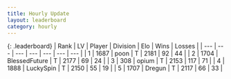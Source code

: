 ```yaml
---
title: Hourly Update
layout: leaderboard
category: hourly
---
```


{: .leaderboard}
| Rank | LV | Player | Division | Elo | Wins | Losses |
| --- | --- | --- | --- | --- | --- | --- |
| <span data-change="1">1</span> | 1687 | <span title="ID: 540690">poon</span> | T | <span data-change="17">2181</span> | <span data-change="2">92</span> | <span data-change="0">44</span> |
| <span data-change="-1">2</span> | 1704 | <span title="ID: 692745">BlessedFuture</span> | T | <span data-change="0">2177</span> | <span data-change="0">69</span> | <span data-change="0">24</span> |
| <span data-change="0">3</span> | 308 | <span title="ID: 750033">opium</span> | T | <span data-change="-1">2153</span> | <span data-change="1">117</span> | <span data-change="1">71</span> |
| <span data-change="0">4</span> | 1888 | <span title="ID: 498412">LuckySpin</span> | T | <span data-change="0">2150</span> | <span data-change="0">55</span> | <span data-change="0">19</span> |
| <span data-change="1">5</span> | 1707 | <span title="ID: 337810">Dregun</span> | T | <span data-change="16">2117</span> | <span data-change="4">66</span> | <span data-change="2">33</span> |